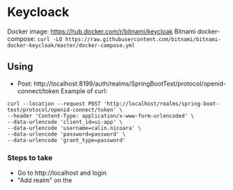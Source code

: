 # Keycloack



Docker image: https://hub.docker.com/r/bitnami/keycloak
Bitnami docker-compose: ``curl -LO https://raw.githubusercontent.com/bitnami/bitnami-docker-keycloak/master/docker-compose.yml``

## Using

* Post: http://localhost:8199/auth/realms/SpringBootTest/protocol/openid-connect/token
Example of curl:
```
curl --location --request POST 'http://localhost/realms/spring-boot-test/protocol/openid-connect/token' \
--header 'Content-Type: application/x-www-form-urlencoded' \
--data-urlencode 'client_id=ui-app' \
--data-urlencode 'username=calin.nicoara' \
--data-urlencode 'password=password' \
--data-urlencode 'grant_type=password'
```


### Steps to take
* Go to http://localhost and login
* "Add realm" on the 
